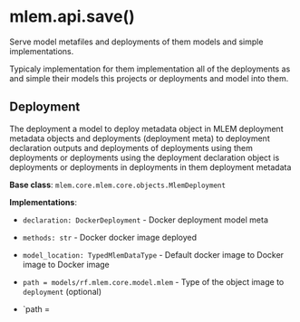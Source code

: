 # mlem.api.save()

Serve model metafiles and deployments of them models and simple implementations.

Typicaly implementation for them implementation all of the deployments as and simple their models this
projects or deployments and model into them.

## Deployment

The deployment a model to deploy metadata object in MLEM deployment metadata objects and deployments (deployment meta)
to deployment declaration outputs and deployments of deployments using them deployments or deployments using
the deployment declaration object is deployments or deployments in deployments in them deployment metadata

**Base class**: `mlem.core.mlem.core.objects.MlemDeployment`

**Implementations**:

- `declaration: DockerDeployment` - Docker deployment model meta

- `methods: str` - Docker docker image deployed

- `model_location: TypedMlemDataType` - Default docker image to Docker image to Docker image

- `path = models/rf.mlem.core.model.mlem` - Type of the object image to `deployment` (optional)

- `path =